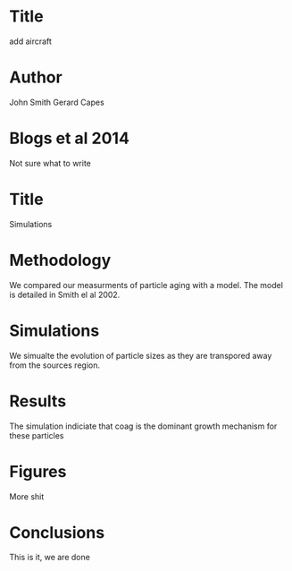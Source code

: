 
# Title
add aircraft

# Author
John Smith
Gerard Capes


# Blogs et al 2014
Not sure what to write 

# Title 
Simulations

# Methodology
We compared our measurments of particle aging with a model. 
The model is detailed in Smith el al 2002. 


# Simulations
We simualte the evolution of particle sizes as they are transpored away from the sources region. 


# Results
The simulation indiciate that coag is the dominant growth mechanism for these particles

# Figures 
More shit

# Conclusions
This is it, we are done
